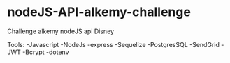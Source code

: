 # nodeJS-API-alkemy-challenge

Challenge alkemy nodeJS api Disney

Tools:
-Javascript
-NodeJs
-express
-Sequelize
-PostgresSQL
-SendGrid
-JWT
-Bcrypt
-dotenv

